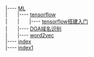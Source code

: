 |---- [ML](./ML)  
|&emsp;&emsp;|---- [tensorflow](./ML/tensorflow)  
|&emsp;&emsp;|&emsp;&emsp;|---- [tensorflow搭建入门](./ML/tensorflow/tensorflow搭建入门.md)  
|&emsp;&emsp;|---- [DGA域名识别](./ML/DGA域名识别.md)  
|&emsp;&emsp;|---- [word2vec](./ML/word2vec.md)  
|---- [index](./index.md)  
|---- [index1](./index1.md)  
